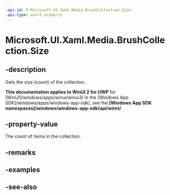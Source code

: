 ```yaml
---
-api-id: P:Microsoft.UI.Xaml.Media.BrushCollection.Size
-api-type: winrt property
---
```


<!-- Property syntax
public uint Size { get; }
-->

# Microsoft.UI.Xaml.Media.BrushCollection.Size

## -description
Gets the size (count) of the collection.

**This documentation applies to WinUI 2 for UWP** for [WinUI]/windows/apps/winui/winui3/ in the [Windows App SDK]/windows/apps/windows-app-sdk/, see the **[Windows App SDK namespaces]/windows/windows-app-sdk/api/winrt/**.

## -property-value
The count of items in the collection.

## -remarks

## -examples

## -see-also
